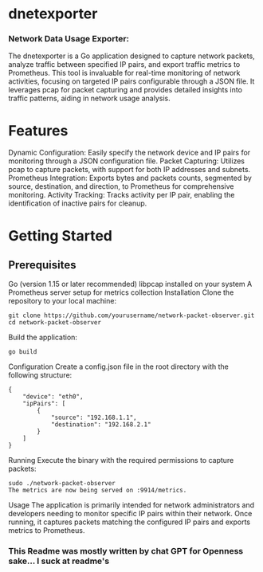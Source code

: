 # dnetexporter
### Network Data Usage Exporter:

The dnetexporter is a Go application designed to capture network packets, analyze traffic between specified IP pairs, and export traffic metrics to Prometheus. This tool is invaluable for real-time monitoring of network activities, focusing on targeted IP pairs configurable through a JSON file. It leverages pcap for packet capturing and provides detailed insights into traffic patterns, aiding in network usage analysis.

# Features
Dynamic Configuration: Easily specify the network device and IP pairs for monitoring through a JSON configuration file.
Packet Capturing: Utilizes pcap to capture packets, with support for both IP addresses and subnets.
Prometheus Integration: Exports bytes and packets counts, segmented by source, destination, and direction, to Prometheus for comprehensive monitoring.
Activity Tracking: Tracks activity per IP pair, enabling the identification of inactive pairs for cleanup.
# Getting Started
## Prerequisites
Go (version 1.15 or later recommended)
libpcap installed on your system
A Prometheus server setup for metrics collection
Installation
Clone the repository to your local machine:

```
git clone https://github.com/yourusername/network-packet-observer.git
cd network-packet-observer
```
Build the application:

```
go build
```
Configuration
Create a config.json file in the root directory with the following structure:

```
{
    "device": "eth0",
    "ipPairs": [
        {
            "source": "192.168.1.1",
            "destination": "192.168.2.1"
        }
    ]
}
```
Running
Execute the binary with the required permissions to capture packets:

```
sudo ./network-packet-observer
The metrics are now being served on :9914/metrics.
```
Usage
The application is primarily intended for network administrators and developers needing to monitor specific IP pairs within their network. Once running, it captures packets matching the configured IP pairs and exports metrics to Prometheus.

### This Readme was mostly written by chat GPT for Openness sake... I suck at readme's
